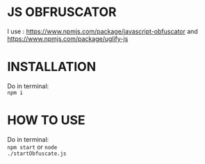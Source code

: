 # JS OBFRUSCATOR

I use : https://www.npmjs.com/package/javascript-obfuscator and https://www.npmjs.com/package/uglify-js

# INSTALLATION

Do in terminal: <br>
<code>npm i</code>

# HOW TO USE

Do in terminal:  <br>
<code>npm start</code>
or
<code>node ./startObfuscate.js</code>
